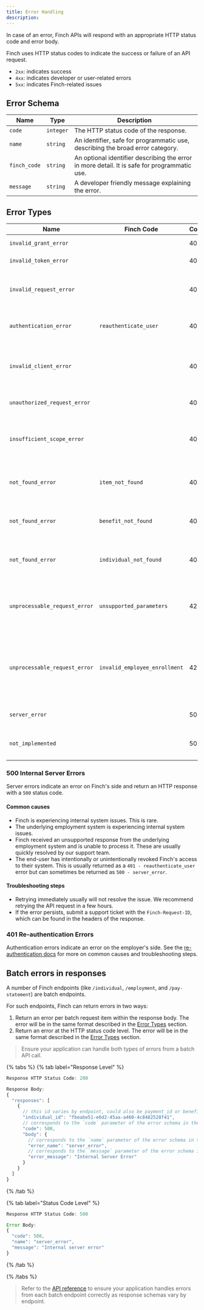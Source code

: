 ```yaml
---
title: Error Handling
description: 
---
```


In case of an error, Finch APIs will respond with an appropriate HTTP status code and error body.

Finch uses HTTP status codes to indicate the success or failure of an API request.

- `2xx`: indicates success
- `4xx`: indicates developer or user-related errors
- `5xx`: indicates Finch-related issues

## Error Schema

Name | Type | Description
-----|------|------------
`code` | `integer` | The HTTP status code of the response.
`name` | `string` | An identifier, safe for programmatic use, describing the broad error category.
`finch_code` | `string` | An optional identifier describing the error in more detail. It is safe for programmatic use.
`message` | `string` | A developer friendly message explaining the error.

## Error Types

Name | Finch Code | Code | Description
-----|------------|------|------------
`invalid_grant_error` | | 400 | The authorization code is invalid.
`invalid_token_error` | | 401 | The `access_token` is incorrect.
`invalid_request_error` | | 401 | The request does not match the docs. Example: the request is missing a query parameter.
`authentication_error` | `reauthenticate_user` | 401 | The user will need to reconnect their employment system. See more here.
`invalid_client_error` | | 401 | The provided application credentials were incorrect. Relevant to the `/auth/token` endpoint.
`unauthorized_request_error` | | 401 | The `access_token` is missing from the header.
`insufficient_scope_error` | | 403 | The application credentials have insufficient permissions to access the requested product.
`not_found_error` |`item_not_found`| 404 | The requested resource does not exist. Relevant to the `/employer/benefits/*` endpoints.
`not_found_error` |`benefit_not_found`| 404 | The requested benefit does not exist. Relevant to the `/employer/benefits/*` endpoints.
`not_found_error` |`individual_not_found`| 404 | The requested individual does not exist. Relevant to the `/employer/benefits/*` endpoints.
`unprocessable_request_error` |`unsupported_parameters`| 422 | Parameters provided are not supported by the provider or benefit. Relevant to the `/employer/benefits/*` endpoints.
`unprocessable_request_error` |`invalid_employee_enrollment`| 422 | The employee is unable to be enrolled in a benefit due specific to constraints on the provider side. Relevant to the `/employer/benefits/*` endpoints.
`server_error` | | 500 | The server experienced an unexpected error.
`not_implemented` | | 501 | Finch does not support this specific endpoint for this specific provider.

### 500 Internal Server Errors

Server errors indicate an error on Finch's side and return an HTTP response with a `500` status code.

#### Common causes

- Finch is experiencing internal system issues. This is rare.
- The underlying employment system is experiencing internal system issues.
- Finch received an unsupported response from the underlying employment system and is unable to process it. These are usually quickly resolved by our support team.
- The end-user has intentionally or unintentionally revoked Finch's access to their system. This is usually returned as a `401 - reauthenticate_user` error but can sometimes be returned as `500 - server_error`.

#### Troubleshooting steps

- Retrying immediately usually will not resolve the issue. We recommend retrying the API request in a few hours.
- If the error persists, submit a support ticket with the `Finch-Request-ID`, which can be found in the headers of the response.

### 401 Re-authentication Errors

Authentication errors indicate an error on the employer's side. See the [re-authentication docs](../Re-authentication.md) for more on common causes and troubleshooting steps.

## Batch errors in responses

A number of Finch endpoints (like `/individual`, `/employment`, and `/pay-statement`) are batch endpoints.

For such endpoints, Finch can return errors in two ways:

1. Return an error per batch request item within the response body. The error will be in the same format described in the [Error Types](/docs/error-handling#error-types) section.
2. Return an error at the HTTP status code level. The error will be in the same format described in the [Error Types](/docs/error-handling#error-types) section.

> Ensure your application can handle both types of errors from a batch API call.

{% tabs %}
{% tab label="Response Level" %}

```jsx
Response HTTP Status Code: 200

Response Body:
{
  "responses": [
    {
      // this id varies by endpoint, could also be payment_id or benefit_id
      "individual_id": "fbeabe51-e6d2-45aa-a460-4c8482528f41",
      // corresponds to the `code` parameter of the error schema in the Error Types guide
      "code": 500,
      "body": {
        // corresponds to the `name` parameter of the error schema in the Error Types guide
        "error_name": "server_error",
        // corresponds to the `message` parameter of the error schema in the Error Types guide
        "error_message": "Internal Server Error"
      }
    }
  ]
}
```

{% /tab %}

{% tab label="Status Code Level" %}

```jsx
Response HTTP Status Code: 500

Error Body:
{
  "code": 500,
  "name": "server_error",
  "message": "Internal server error"
}
```

{% /tab %}

{% /tabs %}

> Refer to the [API reference](/api-reference) to ensure your application handles errors from each batch endpoint correctly as response schemas vary by endpoint.
